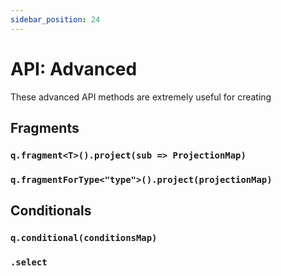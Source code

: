 ```yaml
---
sidebar_position: 24
---
```


# API: Advanced

These advanced API methods are extremely useful for creating 

## Fragments

### `q.fragment<T>().project(sub => ProjectionMap)`
### `q.fragmentForType<"type">().project(projectionMap)`



## Conditionals
### `q.conditional(conditionsMap)`
### `.select`


